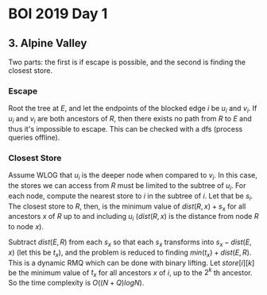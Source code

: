 # BOI 2019 Day 1

## 3. Alpine Valley
Two parts: the first is if escape is possible, and the second is finding the closest store.

### Escape
Root the tree at $E$, and let the endpoints of the blocked edge $i$ be $u_i$ and $v_i$. If $u_i$ and $v_i$ are both ancestors of $R$, then there exists no path from $R$ to $E$ and thus it's impossible to escape. This can be checked with a dfs (process queries offline).

### Closest Store
Assume WLOG that $u_i$ is the deeper node when compared to $v_i$. In this case, the stores we can access from $R$ must be limited to the subtree of $u_i$. For each node, compute the nearest store to $i$ in the subtree of $i$. Let that be $s_i$. The closest store to $R$, then, is the minimum value of $dist(R,x)+s_x$ for all ancestors $x$ of $R$ up to and including $u_i$ ($dist(R,x)$ is the distance from node $R$ to node $x$).

Subtract $dist(E,R)$ from each $s_x$ so that each $s_x$ transforms into $s_x-dist(E,x)$ (let this be $t_x$), and the problem is reduced to finding $min(t_x)+dist(E,R)$. This is a dynamic RMQ which can be done with binary lifting. Let $store[i][k]$ be the minimum value of $t_x$ for all ancestors $x$ of $i$, up to the $2^k$ th ancestor. So the time complexity is $O((N+Q)logN)$.